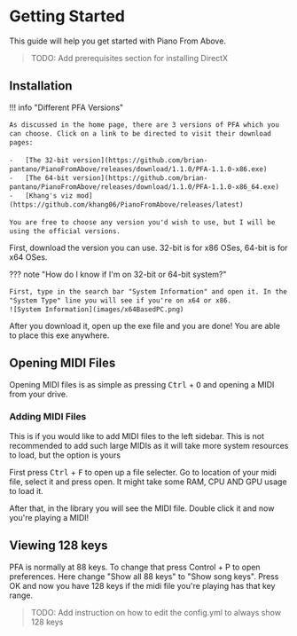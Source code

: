 # Getting Started

This guide will help you get started with Piano From Above.

> TODO: Add prerequisites section for installing DirectX

## Installation

!!! info "Different PFA Versions"

    As discussed in the home page, there are 3 versions of PFA which you can choose. Click on a link to be directed to visit their download pages:

    -   [The 32-bit version](https://github.com/brian-pantano/PianoFromAbove/releases/download/1.1.0/PFA-1.1.0-x86.exe)
    -   [The 64-bit version](https://github.com/brian-pantano/PianoFromAbove/releases/download/1.1.0/PFA-1.1.0-x86_64.exe)
    -   [Khang's viz mod](https://github.com/khang06/PianoFromAbove/releases/latest)

    You are free to choose any version you'd wish to use, but I will be using the official versions.

First, download the version you can use. 32-bit is for x86 OSes, 64-bit is for x64 OSes.

??? note "How do I know if I'm on 32-bit or 64-bit system?"

    First, type in the search bar "System Information" and open it. In the "System Type" line you will see if you're on x64 or x86.
    ![System Information](images/x64BasedPC.png)

After you download it, open up the exe file and you are done! You are able to place this exe anywhere.

## Opening MIDI Files

Opening MIDI files is as simple as pressing <kbd>Ctrl</kbd> + <kbd>O</kbd> and opening a MIDI from your drive.

### Adding MIDI Files

This is if you would like to add MIDI files to the left sidebar. This is not recommended to add such large MIDIs as it will take more system resources to load, but the option is yours

First press <kbd>Ctrl</kbd> + <kbd>F</kbd> to open up a file selecter. Go to location of your midi file, select it and press open. It might take some RAM, CPU AND GPU usage to load it.

After that, in the library you will see the MIDI file. Double click it and now you're playing a MIDI!

## Viewing 128 keys
PFA is normally at 88 keys. To change that press Control + P to open preferences. Here change "Show all 88 keys" to "Show song keys". Press OK and now you have 128 keys if the midi file you're playing has that key range.

> TODO: Add instruction on how to edit the config.yml to always show 128 keys
